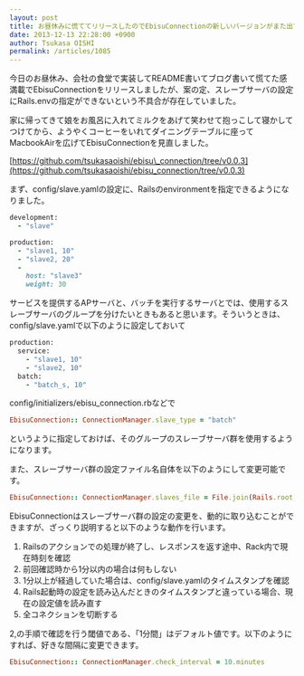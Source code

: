 ```yaml
---
layout: post
title: お昼休みに慌ててリリースしたのでEbisuConnectionの新しいバージョンがまた出てしまう
date: 2013-12-13 22:28:00 +0900
author: Tsukasa OISHI
permalink: /articles/1085
---
```


今日のお昼休み、会社の食堂で実装してREADME書いてブログ書いて慌てた感満載でEbisuConnectionをリリースしましたが、案の定、スレーブサーバの設定にRails.envの指定ができないという不具合が存在していました。

家に帰ってきて娘をお風呂に入れてミルクをあげて笑わせて抱っこして寝かしてつけてから、ようやくコーヒーをいれてダイニングテーブルに座ってMacbookAirを広げてEbisuConnectionを見直しました。

[https://github.com/tsukasaoishi/ebisu\_connection/tree/v0.0.3](https://github.com/tsukasaoishi/ebisu_connection/tree/v0.0.3)

まず、config/slave.yamlの設定に、Railsのenvironmentを指定できるようになりました。

```ruby
development:
  - "slave"

production:
  - "slave1, 10"
  - "slave2, 20"
  -
    host: "slave3"
    weight: 30
```

サービスを提供するAPサーバと、バッチを実行するサーバとでは、使用するスレーブサーバのグループを分けたいときもあると思います。そういうときは、config/slave.yamlで以下のように設定しておいて

```ruby
production:
  service:
    - "slave1, 10"
    - "slave2, 10"
  batch:
    - "batch_s, 10"
```

config/initializers/ebisu\_connection.rbなどで

```ruby
EbisuConnection:: ConnectionManager.slave_type = "batch"
```

というように指定しておけば、そのグループのスレーブサーバ群を使用するようになります。

また、スレーブサーバ群の設定ファイル名自体を以下のようにして変更可能です。

```ruby
EbisuConnection:: ConnectionManager.slaves_file = File.join(Rails.root, "config/slave_db.yml")
```

EbisuConnectionはスレーブサーバ群の設定の変更を、動的に取り込むことができますが、ざっくり説明すると以下のような動作を行います。

1. Railsのアクションでの処理が終了し、レスポンスを返す途中、Rack内で現在時刻を確認
 2. 前回確認時から1分以内の場合は何もしない
 3. 1分以上が経過していた場合は、config/slave.yamlのタイムスタンプを確認
 4. Rails起動時の設定を読み込んだときのタイムスタンプと違っている場合、現在の設定値を読み直す
 5. 全コネクションを切断する

2,の手順で確認を行う閾値である、「1分間」はデフォルト値です。以下のようにすれば、好きな間隔に変更できます。

```ruby
EbisuConnection:: ConnectionManager.check_interval = 10.minutes
```
